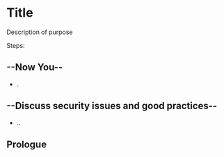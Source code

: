 # Title

Description of purpose

Steps:


## --Now You--

* .

## --Discuss security issues and good practices--

* ..

## Prologue

